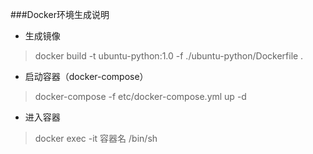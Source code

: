 ###Docker环境生成说明
- 生成镜像
> docker build -t ubuntu-python:1.0 -f ./ubuntu-python/Dockerfile .
- 启动容器（docker-compose）
> docker-compose -f etc/docker-compose.yml up -d
- 进入容器
> docker exec -it 容器名 /bin/sh

